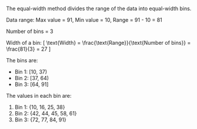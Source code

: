 


The equal-width method divides the range of the data into equal-width bins.

Data range:
Max value = 91, 
Min value = 10, 
Range = 91 - 10 = 81


Number of bins = 3

Width of a bin:
\[
\text{Width} = \frac{\text{Range}}{\text{Number of bins}} = \frac{81}{3} = 27
\]


The bins are:

- Bin 1: [10, 37)
- Bin 2: [37, 64)
- Bin 3: [64, 91]

The values in each bin are:

1. Bin 1: {10, 16, 25, 38} 
2. Bin 2: {42, 44, 45, 58, 61}
3. Bin 3: {72, 77, 84, 91} 

